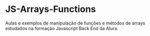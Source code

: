 # JS-Arrays-Functions
Aulas e exemplos de manipulação de funções e métodos de arrays estudados na formação Javascript Back End da Alura.
